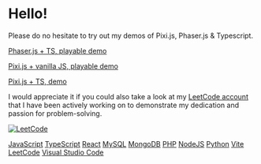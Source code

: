 # Hello!

Please do no hesitate to try out my demos of Pixi.js, Phaser.js & Typescript.

[Phaser.js + TS, playable demo](https://goingforit.pl/phaserjs-ts-demo)

[Pixi.js + vanilla JS, playable demo](https://goingforit.pl/pixi-js-demo)

[Pixi.js + TS, demo](https://goingforit.pl/pixi-ts-demo)

I would appreciate it if you could also take a look at my [LeetCode account](https://leetcode.com/u/marcin228) that I have been actively working on to demonstrate my dedication and passion for problem-solving.

[![LeetCode](https://leetcard.jacoblin.cool/marcin228?ext=heatmap)](https://leetcode.com/u/marcin228)

<!---
![LeetCode](https://leetcode-stats-six.vercel.app/?username=marcin228)
-->

[JavaScript](https://img.shields.io/badge/javascript-%23323330.svg?style=for-the-badge&logo=javascript&logoColor=%23F7DF1E)
[TypeScript](https://img.shields.io/badge/TypeScript-007ACC?style=for-the-badge&logo=typescript&logoColor=white)
[React](https://img.shields.io/badge/React-20232A?style=for-the-badge&logo=react&logoColor=61DAFB)
[MySQL](https://img.shields.io/badge/MySQL-00000F?style=for-the-badge&logo=mysql&logoColor=white)
[MongoDB](https://img.shields.io/badge/MongoDB-4EA94B?style=for-the-badge&logo=mongodb&logoColor=white)
[PHP](https://img.shields.io/badge/PHP-777BB4?style=for-the-badge&logo=php&logoColor=white)
[NodeJS](https://img.shields.io/badge/Node.js-43853D?style=for-the-badge&logo=node.js&logoColor=white)
[Python](https://img.shields.io/badge/Python-14354C?style=for-the-badge&logo=python&logoColor=white)
[Vite](https://img.shields.io/badge/vite-%23646CFF.svg?style=for-the-badge&logo=vite&logoColor=white)
[LeetCode](https://img.shields.io/badge/LeetCode-000000?style=for-the-badge&logo=LeetCode&logoColor=#d16c06)
[Visual Studio Code](https://img.shields.io/badge/Visual%20Studio%20Code-0078d7.svg?style=for-the-badge&logo=visual-studio-code&logoColor=white)